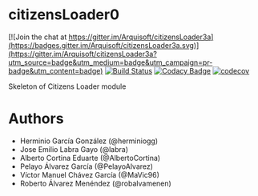 # citizensLoader0

[![Join the chat at https://gitter.im/Arquisoft/citizensLoader3a](https://badges.gitter.im/Arquisoft/citizensLoader3a.svg)](https://gitter.im/Arquisoft/citizensLoader3a?utm_source=badge&utm_medium=badge&utm_campaign=pr-badge&utm_content=badge)
[![Build Status](https://travis-ci.org/Arquisoft/citizensLoader3a.svg?branch=master)](https://travis-ci.org/Arquisoft/citizensLoader3a)
[![Codacy Badge](https://api.codacy.com/project/badge/Grade/e680327c40a44a6b8378a8171066e341)](https://www.codacy.com/app/jelabra/citizensLoader3a?utm_source=github.com&utm_medium=referral&utm_content=Arquisoft/citizensLoader3a&utm_campaign=badger)
[![codecov](https://codecov.io/gh/Arquisoft/citizensLoader3a/branch/master/graph/badge.svg)](https://codecov.io/gh/Arquisoft/citizensLoader3a)

Skeleton of Citizens Loader module

# Authors

* Herminio García González (@herminiogg)
* Jose Emilio Labra Gayo (@labra)
* Alberto Cortina Eduarte (@AlbertoCortina)
* Pelayo Álvarez García (@PelayoAlvarez)
* Víctor Manuel Chávez García (@MaVic96)
* Roberto Álvarez Menéndez (@robalvamenen)
